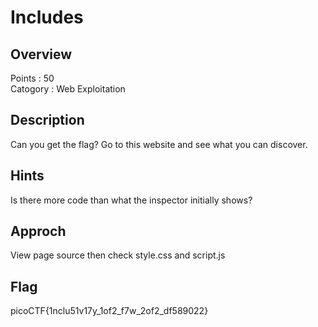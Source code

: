 # Includes
## Overview
Points : 50  
Catogory : Web Exploitation
## Description
Can you get the flag?
Go to this website and see what you can discover.
## Hints 
Is there more code than what the inspector initially shows?
## Approch 
View page source then check style.css and script.js
## Flag 
picoCTF{1nclu51v17y_1of2_f7w_2of2_df589022}